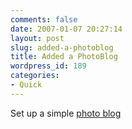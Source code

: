 ```yaml
---
comments: false
date: 2007-01-07 20:27:14
layout: post
slug: added-a-photoblog
title: Added a PhotoBlog
wordpress_id: 189
categories:
- Quick
---
```


Set up a simple [photo blog](http://ryanfitzer.com/?cat=8)
